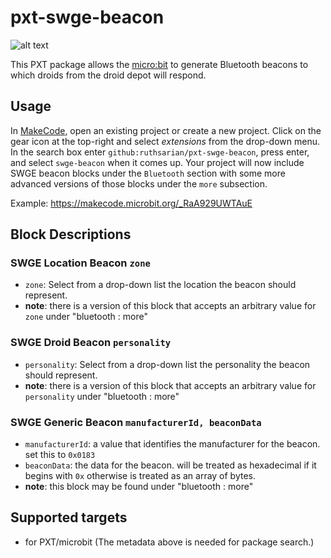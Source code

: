 # pxt-swge-beacon

![alt text](https://raw.githubusercontent.com/ruthsarian/pxt-swge-beacon/master/icon.png "pxt-swge-beacon logo")

This PXT package allows the [micro:bit](https://en.wikipedia.org/wiki/Micro_Bit) to generate Bluetooth beacons to which droids from the droid depot will respond. 

## Usage

In [MakeCode](https://makecode.microbit.org/), open an existing project or create a new project. Click on the gear icon at the top-right and select *extensions* from the drop-down menu. In the search box enter `github:ruthsarian/pxt-swge-beacon`, press enter, and select `swge-beacon` when it comes up. Your project will now include SWGE beacon blocks under the `Bluetooth` section with some more advanced versions of those blocks under the `more` subsection.

Example: https://makecode.microbit.org/_RaA929UWTAuE

## Block Descriptions

### SWGE Location Beacon `zone`
* `zone`: Select from a drop-down list the location the beacon should represent.
* **note**: there is a version of this block that accepts an arbitrary 
value for `zone` under "bluetooth : more"

### SWGE Droid Beacon `personality`
* `personality`: Select from a drop-down list the personality the beacon should represent.
* **note**: there is a version of this block that accepts an arbitrary 
value for `personality` under "bluetooth : more"

### SWGE Generic Beacon  `manufacturerId, beaconData`
* `manufacturerId`: a value that identifies the manufacturer for the beacon. set this to `0x0183`
* `beaconData`: the data for the beacon. will be treated as hexadecimal if it begins with `0x` otherwise is treated as an array of bytes.
* **note**: this block may be found under "bluetooth : more"

## Supported targets
* for PXT/microbit
(The metadata above is needed for package search.)

